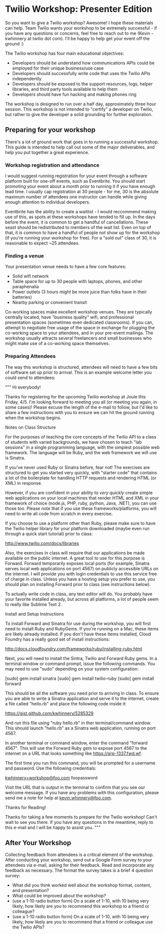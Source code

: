 # Twilio Workshop: Presenter Edition

So you want to give a Twilio workshop?  Awesome!  I hope these materials can help.  Team Twilio wants your workshop to be extremely successful - if you have any questions or concerns, feel free to reach out to me (Kevin - kwhinnery at twilio dot com).  I'll be happy to help get your event off the ground :)

The Twilio workshop has four main educational objectives:

* Developers should be understand how communications APIs could be employed for their unique business/use case
* Developers should successfully write code that uses the Twilio APIs independently
* Developers should be exposed to the support resources, logs, helper libraries, and third party tools available to help them
* Developers should have fun hacking and making phones ring

The workshop is designed to run over a half day, approximately three hour session.  This workshop is not intended to "certify" a developer on Twilio, but rather to give the developer a solid grounding for further exploration.

## Preparing for your workshop
There's a lot of ground work that goes in to running a successful workshop.  This guide is intended to help call out some of the major deliverables, and help you put together a great experience.

### Workshop registration and attendance
I would suggest running registration for your event through a software platform built for one-off events, such as Eventbrite.  You should start promoting your event about a month prior to running it if you have enough lead time.  I usually cap registration at 30 people - for me, 30 is the absolute maximum number of attendees one instructor can handle while giving enough attention to individual developers.

Eventbrite has the ability to create a waitlist - I would reccommend making use of this, as spots at these workshops have tended to fill up.  In the days before the event, it is common to get a handful of cancellations.  These seast should be redistributed to members of the wait list.  Even on top of that, it is common to have a handful of people not show up for the workshop (if you're running your workshop for free).  For a "sold out" class of 30, it is reasonable to expect ~25 attendees.

### Finding a venue
Your presentation venue needs to have a few core features:

* Solid wifi network
* Table space for up to 30 people with laptops, phones, and other paraphenalia
* Power outlets (3 hours might be more juice than folks have in their batteries)
* Nearby parking or convenient transit

Co-working spaces make excellent workshop venues.  They are typically centrally located, have "business quality" wifi, and professional presentation spaces (sometimes even dedicated classrooms).  If you can, attempt to negotiate free usage of the space in exchange for plugging the co-working space to your attendees, and in your pre-event mailings.  The workshop usually attracts several freelancers and small businesses who might make use of a co-working space themselves.

### Preparing Attendees

The way this workshop is structured, attendees will need to have a few bits of software set up prior to arrival.  This is an example welcome letter you could send to attendees:

"""
Hi everybody!

Thanks for registering for the upcoming Twilio workshop at Joule this Friday, 4/5.  I'm looking forward to meeting you all (or meeting you again, in some cases)!  Please excuse the length of the e-mail to follow, but I'd like to share a few instructions with you to ensure we can hit the ground running when the workshop begins.

Notes on Class Structure

For the purposes of teaching the core concepts of the Twilio API to a class of students with varied backgrounds, we have chosen to teach "lab sessions" in a single programming language, with the simplest possible web framework.  The language will be Ruby, and the web framework we will use is Sinatra.

If you've never used Ruby or Sinatra before, fear not!  The exercises are structured to get you started very quickly, with "starter code" that contains a lot of the boilerplate for handling HTTP requests and rendering HTML (or XML) in response.

However, if you are confident in your ability to *very quickly* create simple web applications on your local machines that render HTML and XML in your framework of choice (node.js, PHP, ruby, python, Java, .NET), you can use those too. Please note that if you use these frameworks/platforms, you will need to write all code from scratch in every exercise.

If you choose to use a platform other than Ruby, please make sure to have the Twilio helper library for your platform downloaded (maybe even run through a quick start tutorial) prior to class:

http://www.twilio.com/docs/libraries

Also, the exercises in class will require that our applications be made available on the public internet.  A great tool to use for this purpose is Forward.  Forward temporarily exposes local ports (for example, Sinatra serves local web applications on port 4567) on publicly accessible URLs on the internet.  I will provide you with login credentials to use this service free of charge in class.  Unless you have a hosting setup you prefer to use, you should plan on installing Forward prior to class (see instructions below).

To actually write code in class, any text editor will do.  You probably have your favorite installed already, but across all platforms, a lot of people seem to really like Sublime Text 2.

Install and Setup Instructions

To install Forward and Sinatra for use during the workshop, you will first need to install Ruby and RubyGems.  If you're running on a Mac, these items are likely already installed.  If you don't have these items installed, Cloud Foundry has a really good set of install instructions:

http://docs.cloudfoundry.com/frameworks/ruby/installing-ruby.html

Next, you will need to install the Sintra, Twilio and Forward Ruby gems. In a terminal window or command prompt, issue the following commands.  You may need to use "sudo" depending on your system configuration:

[sudo] gem install sinatra
[sudo] gem install twilio-ruby
[sudo] gem install forward

This should be all the software you need prior to arriving in class.  To ensure you are able to write a Sinatra application and serve it to the internet, create a file called "hello.rb" and place the following code inside it:

https://gist.github.com/kwhinnery/5285329

And run this file using "ruby hello.rb" in ther terminal/command window.  This should launch "hello.rb" as a Sinatra web application, running on port 4567.

In another terminal or command window, enter the command "forward 4567".  This will use the Forward Ruby gem to expose port 4567 to the internet on a URL that looks something like https://qrp-1337.fwd.wf.

The first time you run this command, you will be prompted for a username and password.  Use the following credentials:

kwhinnery+workshop@foo.com
foopassword

Visit the URL that is output in the terminal to confirm that you see our welcome message.  If you have any problems with this configuration, please send me a note for help at kevin.whinnery@foo.com.

Thanks for Reading! 

Thanks for taking a few moments to prepare for the Twilio workshop!  Can't wait to see you there.  If you have any questions in the meantime, reply to this e-mail and I will be happy to assist you.
"""

## After Your Workshop

Collecting feedback from attendees is a critical element of the workshop.  After conducting your workshop, send out a Google Form survey to your attendees via e-mail, asking for their feedback.  Read and incorporate any feedback as necessary.  The format the survey takes is a brief 4 question survey:

* What did you think worked well about the workshop format, content, and presentation?
* What could be improved about the workshop?
* (use a 1-10 radio button form) On a scale of 1-10, with 10 being very likely, how likely are you to recommend this workshop to a friend or colleague?
* (use a 1-10 radio button form) On a scale of 1-10, with 10 being very likely, how likely are you to recommend that a friend or colleague use the Twilio APIs?
